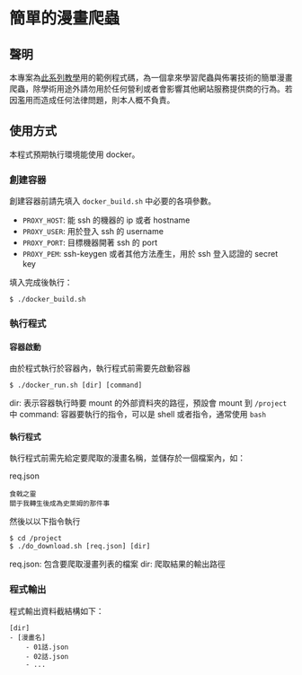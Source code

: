 # 簡單的漫畫爬蟲

## 聲明
本專案為[此系列教學](https://seaweed-programmer.medium.com/%E9%97%9C%E6%96%BC%E6%88%91%E6%83%B3%E7%9C%8B%E6%BC%AB%E7%95%AB%E5%8D%BB%E4%B8%8D%E6%83%B3%E7%9C%8B%E5%BB%A3%E5%91%8A%E9%80%99%E9%BB%A8%E4%BA%8B-%E5%89%8D%E8%A8%80-744ca8f3a679)用的範例程式碼，為一個拿來學習爬蟲與佈署技術的簡單漫畫爬蟲，除學術用途外請勿用於任何營利或者會影響其他網站服務提供商的行為。若因濫用而造成任何法律問題，則本人概不負責。

## 使用方式
本程式預期執行環境能使用 docker。

### 創建容器
創建容器前請先填入 `docker_build.sh` 中必要的各項參數。
* `PROXY_HOST`: 能 ssh 的機器的 ip 或者 hostname
* `PROXY_USER`: 用於登入 ssh 的 username
* `PROXY_PORT`: 目標機器開著 ssh 的 port
* `PROXY_PEM`: ssh-keygen 或者其他方法產生，用於 ssh 登入認證的 secret key

填入完成後執行：
```shell=
$ ./docker_build.sh
```

### 執行程式

#### 容器啟動
由於程式執行於容器內，執行程式前需要先啟動容器

```shell=
$ ./docker_run.sh [dir] [command]
```
dir: 表示容器執行時要 mount 的外部資料夾的路徑，預設會 mount 到 `/project` 中
command: 容器要執行的指令，可以是 shell 或者指令，通常使用 `bash`

#### 執行程式
執行程式前需先給定要爬取的漫畫名稱，並儲存於一個檔案內，如：

req.json
```
食戟之靈
關于我轉生後成為史萊姆的那件事
```

然後以以下指令執行
```shell=
$ cd /project
$ ./do_download.sh [req.json] [dir]
```
req.json: 包含要爬取漫畫列表的檔案
dir: 爬取結果的輸出路徑

### 程式輸出
程式輸出資料截結構如下：
```
[dir]
- [漫畫名]
    - 01話.json
    - 02話.json
    - ...
```

